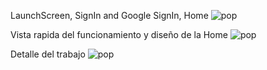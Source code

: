 LaunchScreen, SignIn and Google SignIn, Home
![pop](https://github.com/YormanColina/Jobly/blob/main/resources/login.gif?raw=true&width=50)

Vista rapida del funcionamiento y diseño de la Home
![pop](https://github.com/YormanColina/Jobly/blob/main/resources/Home.gif?raw=true)

Detalle del trabajo
![pop](https://github.com/YormanColina/Jobly/blob/main/resources/Detail.gif?raw=true)

